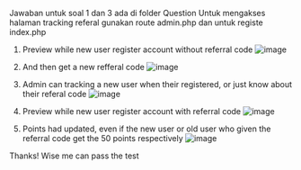 Jawaban untuk soal 1 dan 3 ada di folder Question
Untuk mengakses halaman tracking referal gunakan route admin.php dan untuk registe index.php

1. Preview while new user register account without referral code
![image](https://github.com/user-attachments/assets/0cad5dde-4cdc-48e6-9dea-611563755010)

2. And then get a new refferal code
![image](https://github.com/user-attachments/assets/e06d8a57-fd00-4ac0-bc52-d9b7e6da2282)

3. Admin can tracking a new user when their registered, or just know about their referal code
![image](https://github.com/user-attachments/assets/f78f751f-116c-44ef-974f-0a0c0fd86c96)

4. Preview while new user register account with referral code
![image](https://github.com/user-attachments/assets/4a0de89b-1652-4b05-91d4-765f263b146e)

5. Points had updated, even if the new user or old user who given the referral code get the 50 points respectively
![image](https://github.com/user-attachments/assets/dada2b63-f931-44ca-9546-636b182f58fd)


Thanks!
Wise me can pass the test 
